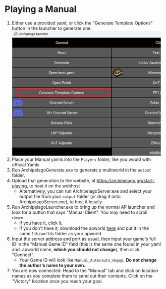 # Playing a Manual

1. Either use a provided yaml, or click the "Generate Template Options" button in the launcher to generate one.
![Generate Template Options](/docs/img/resources/generate-templates.png)
2. Place your Manual yamls into the `Players` folder, like you would with official Yamls
4. Run ArchipelagoGenerate.exe to generate a multiworld in the `output` folder.
5. Upload that generation to the website, at https://archipelago.gg/start-playing, to host it on the webhost
   * Alternatively, you can run ArchipelagoServer.exe and select your output file from your `output` folder (or drag it onto ArchipelagoServer.exe), to host it locally
6. Run ArchipelagoLauncher.exe to bring up the normal AP launcher and look for a button that says "Manual Client". You may need to scroll down.
   * If you have it, click it.
   * If you don't have it, download the apworld [here](https://github.com/ManualForArchipelago/Manual/releases/latest) and put it in the same `lib/worlds` folder as your apworld.
7. Input the server address and port as usual, then input your game's full ID in the "Manual Game ID" field (this is the same one found in your yaml and .apworld name, **which you should not change**), then click "Connect".
   * Your Game ID will look like `Manual_Autonauts_Hopop`.  **Do not change the author's name to your own.**
8. You are now connected. Head to the "Manual" tab and click on location names as you complete them to send out their contents. Click on the "Victory" location once you reach your goal.

